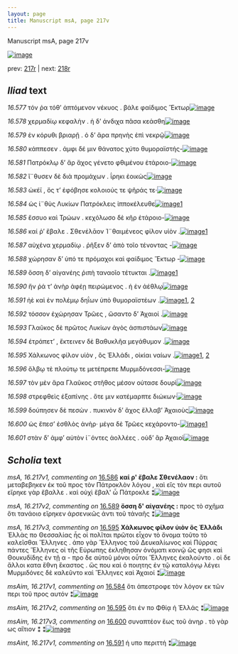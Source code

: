 ```yaml
---
layout: page
title: Manuscript msA, page 217v
---
```


Manuscript msA, page 217v

[![image](http://www.homermultitext.org/iipsrv?OBJ=IIP,1.0&FIF=/project/homer/pyramidal/deepzoom/hmt/vaimg/2017a/VA217VN_0719.tif&WID=100&CVT=JPEG)](http://www.homermultitext.org/ict2/?urn=urn:cite2:hmt:vaimg.2017a:VA217VN_0719)

prev:  [217r](../217r) | next:  [218r](../218r)

## *Iliad* text

*16.577* <a id="16.577"/> τόν ῥα τόθ’ ἁπτόμενον νέκυος . βάλε φαίδιμος Ἕκτωρ[![image](http://www.homermultitext.org/iipsrv?OBJ=IIP,1.0&FIF=/project/homer/pyramidal/deepzoom/hmt/vaimg/2017a/VA217VN_0719.tif&RGN=0.4735,0.2199,0.4090,0.02739&WID=1000&CVT=JPEG)](http://www.homermultitext.org/ict2/?urn=urn:cite2:hmt:vaimg.2017a:VA217VN_0719@0.4735,0.2199,0.4090,0.02739)

*16.578* <a id="16.578"/> χερμαδίῳ κεφαλὴν . ἡ δ’ άνδιχα πᾶσα κεάσθη[![image](http://www.homermultitext.org/iipsrv?OBJ=IIP,1.0&FIF=/project/homer/pyramidal/deepzoom/hmt/vaimg/2017a/VA217VN_0719.tif&RGN=0.4674,0.2412,0.4090,0.02739&WID=1000&CVT=JPEG)](http://www.homermultitext.org/ict2/?urn=urn:cite2:hmt:vaimg.2017a:VA217VN_0719@0.4674,0.2412,0.4090,0.02739)

*16.579* <a id="16.579"/> ἐν κόρυθι βριαρῇ . ὁ δ’ ἄρα πρηνὴς ἐπὶ νεκρῷ[![image](http://www.homermultitext.org/iipsrv?OBJ=IIP,1.0&FIF=/project/homer/pyramidal/deepzoom/hmt/vaimg/2017a/VA217VN_0719.tif&RGN=0.4718,0.2610,0.4090,0.02739&WID=1000&CVT=JPEG)](http://www.homermultitext.org/ict2/?urn=urn:cite2:hmt:vaimg.2017a:VA217VN_0719@0.4718,0.2610,0.4090,0.02739)

*16.580* <a id="16.580"/> κάππεσεν . ἀμφι δέ μιν θάνατος χύτο θυμοραϊστής-[![image](http://www.homermultitext.org/iipsrv?OBJ=IIP,1.0&FIF=/project/homer/pyramidal/deepzoom/hmt/vaimg/2017a/VA217VN_0719.tif&RGN=0.4851,0.2784,0.4090,0.02739&WID=1000&CVT=JPEG)](http://www.homermultitext.org/ict2/?urn=urn:cite2:hmt:vaimg.2017a:VA217VN_0719@0.4851,0.2784,0.4090,0.02739)

*16.581* <a id="16.581"/> Πατρόκλῳ δ’ ἄρ ἄχος γένετο φθιμένου ἑτάροιο-[![image](http://www.homermultitext.org/iipsrv?OBJ=IIP,1.0&FIF=/project/homer/pyramidal/deepzoom/hmt/vaimg/2017a/VA217VN_0719.tif&RGN=0.4735,0.2997,0.3871,0.02739&WID=1000&CVT=JPEG)](http://www.homermultitext.org/ict2/?urn=urn:cite2:hmt:vaimg.2017a:VA217VN_0719@0.4735,0.2997,0.3871,0.02739)

*16.582* <a id="16.582"/> ἴ¨θυσεν δὲ διὰ προμάχων . ΐρηκι ἐοικὼς[![image](http://www.homermultitext.org/iipsrv?OBJ=IIP,1.0&FIF=/project/homer/pyramidal/deepzoom/hmt/vaimg/2017a/VA217VN_0719.tif&RGN=0.4816,0.3188,0.3552,0.02739&WID=1000&CVT=JPEG)](http://www.homermultitext.org/ict2/?urn=urn:cite2:hmt:vaimg.2017a:VA217VN_0719@0.4816,0.3188,0.3552,0.02739)

*16.583* <a id="16.583"/> ὠκέϊ , ὅς τ’ ἐφόβησε κολοιούς τε ψῆράς τε·[![image](http://www.homermultitext.org/iipsrv?OBJ=IIP,1.0&FIF=/project/homer/pyramidal/deepzoom/hmt/vaimg/2017a/VA217VN_0719.tif&RGN=0.4819,0.3371,0.3416,0.02393&WID=1000&CVT=JPEG)](http://www.homermultitext.org/ict2/?urn=urn:cite2:hmt:vaimg.2017a:VA217VN_0719@0.4819,0.3371,0.3416,0.02393)

*16.584* <a id="16.584"/> ὡς ἰ¨θὺς Λυκίων Πατρόκλεις ἱπποκέλευθε[![image](http://www.homermultitext.org/iipsrv?OBJ=IIP,1.0&FIF=/project/homer/pyramidal/deepzoom/hmt/vaimg/2017a/VA217VN_0719.tif&RGN=0.4836,0.3564,0.3607,0.02393&WID=1000&CVT=JPEG)](http://www.homermultitext.org/ict2/?urn=urn:cite2:hmt:vaimg.2017a:VA217VN_0719@0.4836,0.3564,0.3607,0.02393)[1](#msAim_16.217v1)

*16.585* <a id="16.585"/> ἔσσυο καὶ Τρώων . κεχόλωσο δὲ κῆρ ἑτάροιο-[![image](http://www.homermultitext.org/iipsrv?OBJ=IIP,1.0&FIF=/project/homer/pyramidal/deepzoom/hmt/vaimg/2017a/VA217VN_0719.tif&RGN=0.4819,0.3743,0.3583,0.02434&WID=1000&CVT=JPEG)](http://www.homermultitext.org/ict2/?urn=urn:cite2:hmt:vaimg.2017a:VA217VN_0719@0.4819,0.3743,0.3583,0.02434)

*16.586* <a id="16.586"/> καί ῥ’ ἔβαλε . Σθενέλᾱον Ἰ¨θαιμένεος φίλον υἱὸν .[![image](http://www.homermultitext.org/iipsrv?OBJ=IIP,1.0&FIF=/project/homer/pyramidal/deepzoom/hmt/vaimg/2017a/VA217VN_0719.tif&RGN=0.4866,0.3903,0.3891,0.02891&WID=1000&CVT=JPEG)](http://www.homermultitext.org/ict2/?urn=urn:cite2:hmt:vaimg.2017a:VA217VN_0719@0.4866,0.3903,0.3891,0.02891)[1](#msA_16.217v1)

*16.587* <a id="16.587"/> αὐχένα χερμαδίῳ . ῥῆξεν δ’ ἀπὸ τοῖο τένοντας -[![image](http://www.homermultitext.org/iipsrv?OBJ=IIP,1.0&FIF=/project/homer/pyramidal/deepzoom/hmt/vaimg/2017a/VA217VN_0719.tif&RGN=0.4856,0.4123,0.3989,0.02891&WID=1000&CVT=JPEG)](http://www.homermultitext.org/ict2/?urn=urn:cite2:hmt:vaimg.2017a:VA217VN_0719@0.4856,0.4123,0.3989,0.02891)

*16.588* <a id="16.588"/> χώρησαν δ’ ὑπό τε πρόμαχοι καὶ φαίδιμος Ἕκτωρ -[![image](http://www.homermultitext.org/iipsrv?OBJ=IIP,1.0&FIF=/project/homer/pyramidal/deepzoom/hmt/vaimg/2017a/VA217VN_0719.tif&RGN=0.4749,0.4299,0.4191,0.03001&WID=1000&CVT=JPEG)](http://www.homermultitext.org/ict2/?urn=urn:cite2:hmt:vaimg.2017a:VA217VN_0719@0.4749,0.4299,0.4191,0.03001)

*16.589* <a id="16.589"/> ὅσση δ’ αἰγανέης ῥιπὴ ταναοῖο τέτυκται .[![image](http://www.homermultitext.org/iipsrv?OBJ=IIP,1.0&FIF=/project/homer/pyramidal/deepzoom/hmt/vaimg/2017a/VA217VN_0719.tif&RGN=0.4860,0.4523,0.3786,0.02241&WID=1000&CVT=JPEG)](http://www.homermultitext.org/ict2/?urn=urn:cite2:hmt:vaimg.2017a:VA217VN_0719@0.4860,0.4523,0.3786,0.02241)[1](#msA_16.217v2)

*16.590* <a id="16.590"/> ἥν ῥά τ’ ἀνὴρ ἀφέῃ πειρώμενος . ἠ ἐν ἀέθλῳ[![image](http://www.homermultitext.org/iipsrv?OBJ=IIP,1.0&FIF=/project/homer/pyramidal/deepzoom/hmt/vaimg/2017a/VA217VN_0719.tif&RGN=0.4816,0.4668,0.3896,0.02586&WID=1000&CVT=JPEG)](http://www.homermultitext.org/ict2/?urn=urn:cite2:hmt:vaimg.2017a:VA217VN_0719@0.4816,0.4668,0.3896,0.02586)

*16.591* <a id="16.591"/> ἠὲ καὶ ἐν πολέμῳ δηΐων ὑπὸ θυμοραϊστέων .[![image](http://www.homermultitext.org/iipsrv?OBJ=IIP,1.0&FIF=/project/homer/pyramidal/deepzoom/hmt/vaimg/2017a/VA217VN_0719.tif&RGN=0.4866,0.4858,0.3896,0.02586&WID=1000&CVT=JPEG)](http://www.homermultitext.org/ict2/?urn=urn:cite2:hmt:vaimg.2017a:VA217VN_0719@0.4866,0.4858,0.3896,0.02586)[1](#msAint_16.217v1), [2](#msAil_16.217v1)

*16.592* <a id="16.592"/> τόσσον ἐχώρησαν Τρῶες , ὤσαντο δ’ Ἀχαιοί .[![image](http://www.homermultitext.org/iipsrv?OBJ=IIP,1.0&FIF=/project/homer/pyramidal/deepzoom/hmt/vaimg/2017a/VA217VN_0719.tif&RGN=0.4749,0.5044,0.3679,0.02586&WID=1000&CVT=JPEG)](http://www.homermultitext.org/ict2/?urn=urn:cite2:hmt:vaimg.2017a:VA217VN_0719@0.4749,0.5044,0.3679,0.02586)

*16.593* <a id="16.593"/> Γλαῦκος δὲ πρῶτος Λυκίων ἀγὸς ἀσπιστάων[![image](http://www.homermultitext.org/iipsrv?OBJ=IIP,1.0&FIF=/project/homer/pyramidal/deepzoom/hmt/vaimg/2017a/VA217VN_0719.tif&RGN=0.4840,0.5227,0.3917,0.02628&WID=1000&CVT=JPEG)](http://www.homermultitext.org/ict2/?urn=urn:cite2:hmt:vaimg.2017a:VA217VN_0719@0.4840,0.5227,0.3917,0.02628)

*16.594* <a id="16.594"/> ἐτράπετ’ , ἔκτεινεν δὲ Βαθυκλῆα μεγάθυμον .[![image](http://www.homermultitext.org/iipsrv?OBJ=IIP,1.0&FIF=/project/homer/pyramidal/deepzoom/hmt/vaimg/2017a/VA217VN_0719.tif&RGN=0.4836,0.5409,0.3917,0.02628&WID=1000&CVT=JPEG)](http://www.homermultitext.org/ict2/?urn=urn:cite2:hmt:vaimg.2017a:VA217VN_0719@0.4836,0.5409,0.3917,0.02628)

*16.595* <a id="16.595"/> Χάλκωνος φίλον υἱὸν , ὃς Ἑλλάδι , οἰκίαι ναίων .[![image](http://www.homermultitext.org/iipsrv?OBJ=IIP,1.0&FIF=/project/homer/pyramidal/deepzoom/hmt/vaimg/2017a/VA217VN_0719.tif&RGN=0.4784,0.5588,0.3968,0.03347&WID=1000&CVT=JPEG)](http://www.homermultitext.org/ict2/?urn=urn:cite2:hmt:vaimg.2017a:VA217VN_0719@0.4784,0.5588,0.3968,0.03347)[1](#msA_16.217v3), [2](#msAim_16.217v2)

*16.596* <a id="16.596"/> ὄλβῳ τὲ πλούτῳ τε μετέπρεπε Μυρμιδόνεσσι-[![image](http://www.homermultitext.org/iipsrv?OBJ=IIP,1.0&FIF=/project/homer/pyramidal/deepzoom/hmt/vaimg/2017a/VA217VN_0719.tif&RGN=0.4799,0.5786,0.3968,0.02974&WID=1000&CVT=JPEG)](http://www.homermultitext.org/ict2/?urn=urn:cite2:hmt:vaimg.2017a:VA217VN_0719@0.4799,0.5786,0.3968,0.02974)

*16.597* <a id="16.597"/> τὸν μὲν ἄρα Γλαῦκος στῆθος μέσον ούτασε δουρὶ[![image](http://www.homermultitext.org/iipsrv?OBJ=IIP,1.0&FIF=/project/homer/pyramidal/deepzoom/hmt/vaimg/2017a/VA217VN_0719.tif&RGN=0.4845,0.5946,0.4038,0.03306&WID=1000&CVT=JPEG)](http://www.homermultitext.org/ict2/?urn=urn:cite2:hmt:vaimg.2017a:VA217VN_0719@0.4845,0.5946,0.4038,0.03306)

*16.598* <a id="16.598"/> στρεφθεὶς ἐξαπίνης . ὅτε μιν κατέμαρπτε διώκων·[![image](http://www.homermultitext.org/iipsrv?OBJ=IIP,1.0&FIF=/project/homer/pyramidal/deepzoom/hmt/vaimg/2017a/VA217VN_0719.tif&RGN=0.4854,0.6178,0.4119,0.02822&WID=1000&CVT=JPEG)](http://www.homermultitext.org/ict2/?urn=urn:cite2:hmt:vaimg.2017a:VA217VN_0719@0.4854,0.6178,0.4119,0.02822)

*16.599* <a id="16.599"/> δούπησεν δὲ πεσὼν . πυκινὸν δ’ ἄχος ἔλλαβ’ Ἀχαιοὺς[![image](http://www.homermultitext.org/iipsrv?OBJ=IIP,1.0&FIF=/project/homer/pyramidal/deepzoom/hmt/vaimg/2017a/VA217VN_0719.tif&RGN=0.4926,0.6346,0.4130,0.03043&WID=1000&CVT=JPEG)](http://www.homermultitext.org/ict2/?urn=urn:cite2:hmt:vaimg.2017a:VA217VN_0719@0.4926,0.6346,0.4130,0.03043)

*16.600* <a id="16.600"/> ὡς ἔπεσ’ ἐσθλὸς ἀνὴρ· μέγα δὲ Τρῶες κεχάροντο-[![image](http://www.homermultitext.org/iipsrv?OBJ=IIP,1.0&FIF=/project/homer/pyramidal/deepzoom/hmt/vaimg/2017a/VA217VN_0719.tif&RGN=0.4932,0.6564,0.3972,0.02490&WID=1000&CVT=JPEG)](http://www.homermultitext.org/ict2/?urn=urn:cite2:hmt:vaimg.2017a:VA217VN_0719@0.4932,0.6564,0.3972,0.02490)[1](#msAim_16.217v3)

*16.601* <a id="16.601"/> στὰν δ’ ἀμφ’ αὐτὸν ἰ¨όντες ἀολλέες . οὐδ’ ἂρ Ἀχαιοὶ[![image](http://www.homermultitext.org/iipsrv?OBJ=IIP,1.0&FIF=/project/homer/pyramidal/deepzoom/hmt/vaimg/2017a/VA217VN_0719.tif&RGN=0.4974,0.6743,0.3978,0.03499&WID=1000&CVT=JPEG)](http://www.homermultitext.org/ict2/?urn=urn:cite2:hmt:vaimg.2017a:VA217VN_0719@0.4974,0.6743,0.3978,0.03499)

## *Scholia* text

*msA, 16.217v1, commenting on* [16.586](#16.586)  <a id="msA_16.217v1"/> **καί ρ' ἔβαλε Σθενέλαον :** ὅτι μεταβεβηκεν ἐκ τοῦ προς τὸν Πάτροκλὸν λόγου , καὶ εἴς τὸν περι αυτοῦ εἴρηκε γὰρ ἔβαλλε . καὶ οὐχὶ ἔβαλ' ὦ Πάτροκλε ⁑[![image](http://www.homermultitext.org/iipsrv?OBJ=IIP,1.0&FIF=/project/homer/pyramidal/deepzoom/hmt/vaimg/2017a/VA217VN_0719.tif&RGN=0.2161,0.3876,0.2316,0.06238&WID=1000&CVT=JPEG)](http://www.homermultitext.org/ict2/?urn=urn:cite2:hmt:vaimg.2017a:VA217VN_0719@0.2161,0.3876,0.2316,0.06238)

*msA, 16.217v2, commenting on* [16.589](#16.589)  <a id="msA_16.217v2"/> **ὅσση δ' αἰγανέης :** προς τὸ σχῆμα ὅτι τανάοιο εἴρηκεν ἀρσενικῶς ἀντι τοῦ τάναῆς ⁑[![image](http://www.homermultitext.org/iipsrv?OBJ=IIP,1.0&FIF=/project/homer/pyramidal/deepzoom/hmt/vaimg/2017a/VA217VN_0719.tif&RGN=0.2106,0.4400,0.2401,0.03001&WID=1000&CVT=JPEG)](http://www.homermultitext.org/ict2/?urn=urn:cite2:hmt:vaimg.2017a:VA217VN_0719@0.2106,0.4400,0.2401,0.03001)

*msA, 16.217v3, commenting on* [16.595](#16.595)  <a id="msA_16.217v3"/> **Χάλκωνος φίλον ὑιὸν ὃς Ἑλλάδι** Ἑλλὰς πο Θεσσαλίας ἧς οἱ πολῖται πρῶτοι εἶχον τὸ ὄνομα τοῦτο τὸ καλεῖσθαι Ἕλληνες . ἀπο γὰρ Ἕλληνος τοῦ Δευκαλίωνος καὶ Πύρρας πάντες Ἕλληνες οἱ τῆς Εὐρωπης ἐκληθησαν ὀνόματι κοινῷ ὥς φησι καὶ Θουκυδίδης ἐν τῇ α - προ δε αὐτοῦ μόνοι οὗτοι Ἕλληνες ἐκαλούντο . οἱ δε ἄλλοι κατα ἔθνη ἕκαστος . ὥς που καὶ ὁ ποιητης ἐν τῷ καταλόγῳ λέγει Μυρμιδόνες δὲ καλεῦντο καὶ Ἕλληνες καὶ Ἀχαιοί ⁑[![image](http://www.homermultitext.org/iipsrv?OBJ=IIP,1.0&FIF=/project/homer/pyramidal/deepzoom/hmt/vaimg/2017a/VA217VN_0719.tif&RGN=0.2115,0.4664,0.2220,0.1391&WID=1000&CVT=JPEG)](http://www.homermultitext.org/ict2/?urn=urn:cite2:hmt:vaimg.2017a:VA217VN_0719@0.2115,0.4664,0.2220,0.1391)

*msAim, 16.217v1, commenting on* [16.584](#16.584)  <a id="msAim_16.217v1"/> ὅτι ἀπεστροφε τὸν λόγον εκ τῶν περι τοῦ προς αυτόν ⁑[![image](http://www.homermultitext.org/iipsrv?OBJ=IIP,1.0&FIF=/project/homer/pyramidal/deepzoom/hmt/vaimg/2017a/VA217VN_0719.tif&RGN=0.4320,0.3599,0.05601,0.05698&WID=1000&CVT=JPEG)](http://www.homermultitext.org/ict2/?urn=urn:cite2:hmt:vaimg.2017a:VA217VN_0719@0.4320,0.3599,0.05601,0.05698)

*msAim, 16.217v2, commenting on* [16.595](#16.595)  <a id="msAim_16.217v2"/> ὅτι ἐν πο Φθίᾳ ἡ Ἑλλάς ⁑[![image](http://www.homermultitext.org/iipsrv?OBJ=IIP,1.0&FIF=/project/homer/pyramidal/deepzoom/hmt/vaimg/2017a/VA217VN_0719.tif&RGN=0.4340,0.5718,0.04845,0.03389&WID=1000&CVT=JPEG)](http://www.homermultitext.org/ict2/?urn=urn:cite2:hmt:vaimg.2017a:VA217VN_0719@0.4340,0.5718,0.04845,0.03389)

*msAim, 16.217v3, commenting on* [16.600](#16.600)  <a id="msAim_16.217v3"/> συναπτέον ἕως τοῦ ἀνηρ . τὸ γὰρ ως αἴτιον ⁑ ⁑[![image](http://www.homermultitext.org/iipsrv?OBJ=IIP,1.0&FIF=/project/homer/pyramidal/deepzoom/hmt/vaimg/2017a/VA217VN_0719.tif&RGN=0.4252,0.6672,0.07185,0.04288&WID=1000&CVT=JPEG)](http://www.homermultitext.org/ict2/?urn=urn:cite2:hmt:vaimg.2017a:VA217VN_0719@0.4252,0.6672,0.07185,0.04288)

*msAint, 16.217v1, commenting on* [16.591](#16.591)  <a id="msAint_16.217v1"/> ἡ υπο περιττή ⁑[![image](http://www.homermultitext.org/iipsrv?OBJ=IIP,1.0&FIF=/project/homer/pyramidal/deepzoom/hmt/vaimg/2017a/VA217VN_0719.tif&RGN=0.8710,0.4842,0.04311,0.02047&WID=1000&CVT=JPEG)](http://www.homermultitext.org/ict2/?urn=urn:cite2:hmt:vaimg.2017a:VA217VN_0719@0.8710,0.4842,0.04311,0.02047)